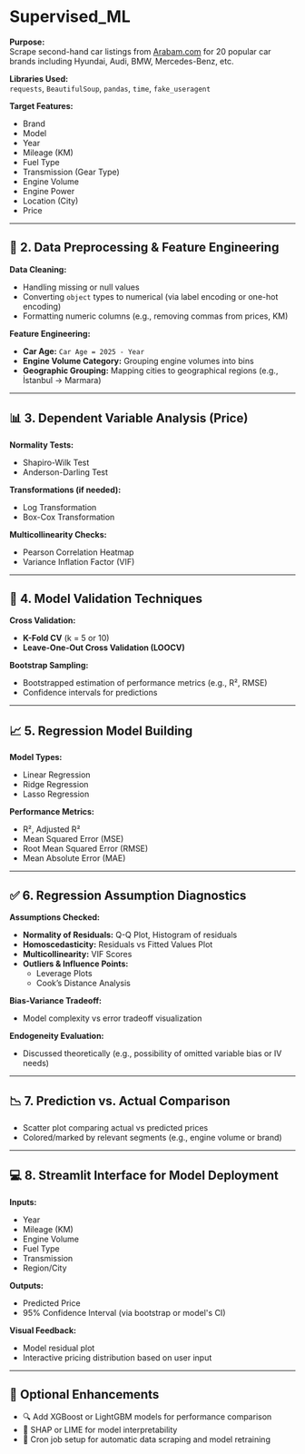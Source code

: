 # Supervised_ML

**Purpose:**  
Scrape second-hand car listings from [Arabam.com](https://www.arabam.com/) for 20 popular car brands including Hyundai, Audi, BMW, Mercedes-Benz, etc.

**Libraries Used:**  
`requests`, `BeautifulSoup`, `pandas`, `time`, `fake_useragent`

**Target Features:**
- Brand
- Model
- Year
- Mileage (KM)
- Fuel Type
- Transmission (Gear Type)
- Engine Volume
- Engine Power
- Location (City)
- Price

---

## 🧼 2. Data Preprocessing & Feature Engineering

**Data Cleaning:**
- Handling missing or null values  
- Converting `object` types to numerical (via label encoding or one-hot encoding)  
- Formatting numeric columns (e.g., removing commas from prices, KM)

**Feature Engineering:**
- **Car Age:** `Car Age = 2025 - Year`
- **Engine Volume Category:** Grouping engine volumes into bins
- **Geographic Grouping:** Mapping cities to geographical regions (e.g., İstanbul → Marmara)

---

## 📊 3. Dependent Variable Analysis (Price)

**Normality Tests:**
- Shapiro-Wilk Test  
- Anderson-Darling Test  

**Transformations (if needed):**
- Log Transformation  
- Box-Cox Transformation  

**Multicollinearity Checks:**
- Pearson Correlation Heatmap  
- Variance Inflation Factor (VIF)

---

## 🔁 4. Model Validation Techniques

**Cross Validation:**
- **K-Fold CV** (k = 5 or 10)  
- **Leave-One-Out Cross Validation (LOOCV)**

**Bootstrap Sampling:**
- Bootstrapped estimation of performance metrics (e.g., R², RMSE)  
- Confidence intervals for predictions

---

## 📈 5. Regression Model Building

**Model Types:**
- Linear Regression  
- Ridge Regression  
- Lasso Regression

**Performance Metrics:**
- R², Adjusted R²  
- Mean Squared Error (MSE)  
- Root Mean Squared Error (RMSE)  
- Mean Absolute Error (MAE)

---

## ✅ 6. Regression Assumption Diagnostics

**Assumptions Checked:**
- **Normality of Residuals:** Q-Q Plot, Histogram of residuals  
- **Homoscedasticity:** Residuals vs Fitted Values Plot  
- **Multicollinearity:** VIF Scores  
- **Outliers & Influence Points:**  
  - Leverage Plots  
  - Cook’s Distance Analysis

**Bias-Variance Tradeoff:**  
- Model complexity vs error tradeoff visualization

**Endogeneity Evaluation:**  
- Discussed theoretically (e.g., possibility of omitted variable bias or IV needs)

---

## 📉 7. Prediction vs. Actual Comparison

- Scatter plot comparing actual vs predicted prices  
- Colored/marked by relevant segments (e.g., engine volume or brand)

---

## 💻 8. Streamlit Interface for Model Deployment

**Inputs:**
- Year  
- Mileage (KM)  
- Engine Volume  
- Fuel Type  
- Transmission  
- Region/City  

**Outputs:**
- Predicted Price  
- 95% Confidence Interval (via bootstrap or model's CI)

**Visual Feedback:**
- Model residual plot  
- Interactive pricing distribution based on user input

---

## 🎯 Optional Enhancements

- 🔍 Add XGBoost or LightGBM models for performance comparison  
- 🎯 SHAP or LIME for model interpretability  
- 🔁 Cron job setup for automatic data scraping and model retraining
